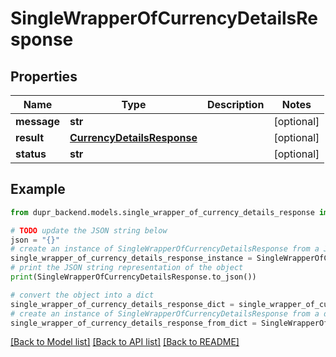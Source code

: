 # SingleWrapperOfCurrencyDetailsResponse


## Properties

Name | Type | Description | Notes
------------ | ------------- | ------------- | -------------
**message** | **str** |  | [optional] 
**result** | [**CurrencyDetailsResponse**](CurrencyDetailsResponse.md) |  | [optional] 
**status** | **str** |  | [optional] 

## Example

```python
from dupr_backend.models.single_wrapper_of_currency_details_response import SingleWrapperOfCurrencyDetailsResponse

# TODO update the JSON string below
json = "{}"
# create an instance of SingleWrapperOfCurrencyDetailsResponse from a JSON string
single_wrapper_of_currency_details_response_instance = SingleWrapperOfCurrencyDetailsResponse.from_json(json)
# print the JSON string representation of the object
print(SingleWrapperOfCurrencyDetailsResponse.to_json())

# convert the object into a dict
single_wrapper_of_currency_details_response_dict = single_wrapper_of_currency_details_response_instance.to_dict()
# create an instance of SingleWrapperOfCurrencyDetailsResponse from a dict
single_wrapper_of_currency_details_response_from_dict = SingleWrapperOfCurrencyDetailsResponse.from_dict(single_wrapper_of_currency_details_response_dict)
```
[[Back to Model list]](../README.md#documentation-for-models) [[Back to API list]](../README.md#documentation-for-api-endpoints) [[Back to README]](../README.md)


